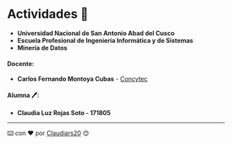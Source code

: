 # Actividades 📁
- **Universidad Nacional de San Antonio Abad del Cusco**
- **Escuela Profesional de Ingenieria Informática y de Sistemas**
- **Minería de Datos**
#### **Docente**:
- **Carlos Fernando Montoya Cubas** - [Concytec](http://dina.concytec.gob.pe/appDirectorioCTI/VerDatosInvestigador.do;jsessionid=0a57f731d8f19e91a96dd3446392?id_investigador=19358)
#### **Alumna 🖊**:
- **Claudia Luz Rojas Soto - 171805**
---

⌨️ con ❤️ por [Claudiars20](https://github.com/Claudiars20) 😊
